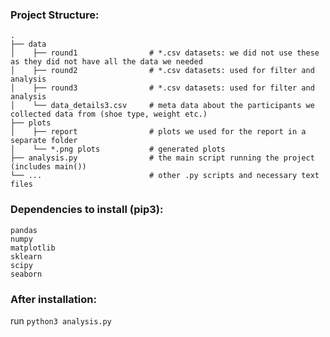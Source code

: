 ### Project Structure:
    .
    ├── data 
    │    ├── round1	               # *.csv datasets: we did not use these as they did not have all the data we needed
    │    ├── round2                # *.csv datasets: used for filter and analysis
    │    ├── round3                # *.csv datasets: used for filter and analysis
    │    └── data_details3.csv     # meta data about the participants we collected data from (shoe type, weight etc.)
    ├── plots                   
    │    ├── report                # plots we used for the report in a separate folder
    │    └── *.png plots           # generated plots
    ├── analysis.py	               # the main script running the project (includes main())
    └── ...	                       # other .py scripts and necessary text files

### Dependencies to install (pip3):
`pandas` <br>
`numpy` <br>
`matplotlib` <br>
`sklearn` <br>
`scipy` <br>
`seaborn`

### After installation:
run `python3 analysis.py`

